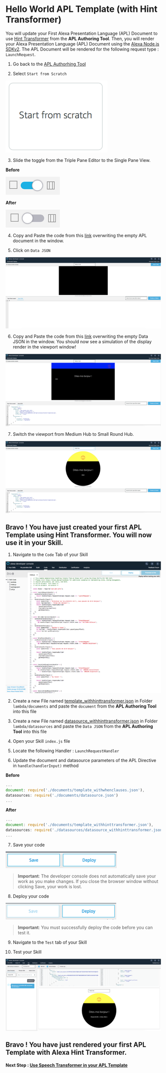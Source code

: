 # Hello World APL Template (with Hint Transformer)

You will update your First Alexa Presentation Language (APL) Document to use [Hint Transformer](https://developer.amazon.com/docs/alexa-presentation-language/apl-data-source.html#texttohint-transformer) from the **APL Authoring Tool**.
Then, you will render your Alexa Presentation Language (APL) Document using the [Alexa Node.js SDKv2](https://github.com/alexa/alexa-skills-kit-sdk-for-nodejs). The APL Document will be rendered for the following request type : ```LaunchRequest```.


1. Go back to the [APL Authorhing Tool](https://developer.amazon.com/alexa/console/ask/displays)

2. Select `Start from Scratch`

![start-from-scratch](./images/button-start-from-scratch.png)

3. Slide the toggle from the Triple Pane Editor to the Single Pane View.

**Before**

![toggle-layout](./images/toggle-layout-view.png)

**After**

![toggle-code](./images/toggle-code-view.png)

4. Copy and Paste the code from this [link](../lambda/custom/documents/template_withhinttransformer.json) overwriting the empty APL document in the window.

5. Click on `Data JSON`

![data-json](./images/data-json.png)

6. Copy and Paste the code from this [link](../lambda/custom/datasources/datasource_withhinttransformer.json) overwriting the empty Data JSON in the window. You should now see a simulation of the display render in the viewport window!

![medium-hub](./images/hint-transformer-medium-hub.png)


7. Switch the viewport from Medium Hub to Small Round Hub.

![small-hub](./images/hint-transformer-small-hub.png)

## Bravo ! You have just created your first APL Template using Hint Transformer. You will now use it in your Skill.

1. Navigate to the `Code` Tab of your Skill

![backend_hosted_skill](./images/backend_hosted_skill.png)

2. Create a new File named [template_withhinttransformer.json](../lambda/custom/documents/template_withhinttransformer.json) in Folder ```lambda/documents``` and paste the `document` from the **APL Authoring Tool** into this file

3. Create a new File named [datasource_withhinttransformer.json](../lambda/custom/datasources/datasource_withhinttransformer.json) in Folder ```lambda/datasources``` and paste the `Data JSON` from the **APL Authoring Tool** into this file

4. Open your Skill ```index.js``` file

5. Locate the following Handler : `LaunchRequestHandler`

6. Update the document and datasource parameters of the APL Directive in ```handle(handlerInput)```  method

**Before**

```javascript
...
document: require('./documents/template_withwhenclauses.json'),
datasources: require('./documents/datasource.json')
...
```

**After**
```javascript
...
document: require('./documents/template_withhinttransformer.json'),
datasources: require('./datasources/datasource_withhinttransformer.json')
...
```

7. Save your code

![save_backend](./images/save_backend.png)

>  **Important**: The developer console does not automatically save your work as you make changes. If you close the browser window without clicking Save, your work is lost.

8. Deploy your code

![deploy_backend](./images/deploy_backend.png)

> **Important**: You must successfully deploy the code before you can test it.

9. Navigate to the `Test` tab of your Skill

10. Test your Skill

![simulator](./images/simulator-hint-transformer.png)

## Bravo ! You have just rendered your first APL Template with Alexa Hint Transformer.

#### Next Step : [Use Speech Transformer in your APL Template](./10-speech-transformer.md)
